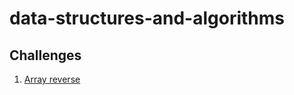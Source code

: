# data-structures-and-algorithms

## Challenges
1. [Array reverse](challenges/arrayReverse/array-reverse.js)